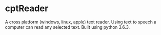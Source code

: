 # cptReader
A cross platform (windows, linux, apple) text reader. Using text to speech a computer can read any selected text. Built using python 3.6.3.
